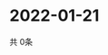 # 2022-01-21
  共 0条

  <!-- BEGIN -->
  <!-- 最后更新时间Fri Jan 21 2022 15:04:28 GMT+0000 (Coordinated Universal Time) -->
  
  <!-- END -->
  
  